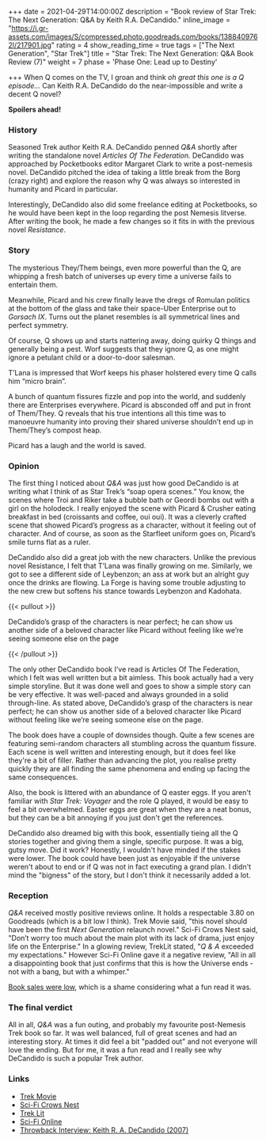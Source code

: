 +++
date = 2021-04-29T14:00:00Z
description = "Book review of Star Trek: The Next Generation: Q&A by Keith R.A. DeCandido."
inline_image = "https://i.gr-assets.com/images/S/compressed.photo.goodreads.com/books/1388409762l/217901.jpg"
rating = 4
show_reading_time = true
tags = ["The Next Generation", "Star Trek"]
title = "Star Trek: The Next Generation: Q&A Book Review (7)"
weight = 7
phase = 'Phase One: Lead up to Destiny'

+++
When Q comes on the TV, I groan and think _oh great this one is a Q episode..._ Can Keith R.A. DeCandido do the near-impossible and write a decent Q novel?

**Spoilers ahead!**

<!--more-->

### History

Seasoned Trek author Keith R.A. DeCandido penned _Q&A_ shortly after writing the standalone novel _Articles Of The Federation._ DeCandido was approached by Pocketbooks editor Margaret Clark to write a post-nemesis novel. DeCandido pitched the idea of taking a little break from the Borg (crazy right) and explore the reason why Q was always so interested in humanity and Picard in particular.

Interestingly, DeCandido also did some freelance editing at Pocketbooks, so he would have been kept in the loop regarding the post Nemesis litverse.  
After writing the book, he made a few changes so it fits in with the previous novel _Resistance_.

### Story

The mysterious They/Them beings, even more powerful than the Q, are whipping a fresh batch of universes up every time a universe fails to entertain them.

Meanwhile, Picard and his crew finally leave the dregs of Romulan politics at the bottom of the glass and take their space-Uber Enterprise out to _Gorsach IX_. Turns out the planet resembles is all symmetrical lines and perfect symmetry.

Of course, Q shows up and starts nattering away, doing quirky Q things and generally being a pest. Worf suggests that they ignore Q, as one might ignore a petulant child or a door-to-door salesman.

T’Lana is impressed that Worf keeps his phaser holstered every time Q calls him “micro brain”.

A bunch of quantum fissures fizzle and pop into the world, and suddenly there are Enterprises everywhere. Picard is absconded off and put in front of Them/They. Q reveals that his true intentions all this time was to manoeuvre humanity into proving their shared universe shouldn’t end up in Them/They’s compost heap.

Picard has a laugh and the world is saved.

### Opinion

The first thing I noticed about _Q&A_ was just how good DeCandido is at writing what I think of as Star Trek’s “soap opera scenes.” You know, the scenes where Troi and Riker take a bubble bath or Geordi bombs out with a girl on the holodeck. I really enjoyed the scene with Picard & Crusher eating breakfast in bed (croissants and coffee, oui oui). It was a cleverly crafted scene that showed Picard’s progress as a character, without it feeling out of character. And of course, as soon as the Starfleet uniform goes on, Picard’s smile turns flat as a ruler.

DeCandido also did a great job with the new characters. Unlike the previous novel Resistance, I felt that T’Lana was finally growing on me. Similarly, we got to see a different side of Leybenzon; an ass at work but an alright guy once the drinks are flowing. La Forge is having some trouble adjusting to the new crew but softens his stance towards Leybenzon and Kadohata.

{{< pullout >}}

DeCandido’s grasp of the characters is near perfect; he can show us another side of a beloved character like Picard without feeling like we’re seeing someone else on the page

{{< /pullout >}}

The only other DeCandido book I’ve read is Articles Of The Federation, which I felt was well written but a bit aimless. This book actually had a very simple storyline. But it was done well and goes to show a simple story can be very effective. It was well-paced and always grounded in a solid through-line. As stated above, DeCandido’s grasp of the characters is near perfect; he can show us another side of a beloved character like Picard without feeling like we’re seeing someone else on the page.

The book does have a couple of downsides though. Quite a few scenes are featuring semi-random characters all stumbling across the quantum fissure. Each scene is well written and interesting enough, but it does feel like they're a bit of filler. Rather than advancing the plot, you realise pretty quickly they are all finding the same phenomena and ending up facing the same consequences.

Also, the book is littered with an abundance of Q easter eggs. If you aren't familiar with _Star Trek: Voyager_ and the role Q played, it would be easy to feel a bit overwhelmed. Easter eggs are great when they are a neat bonus, but they can be a bit annoying if you just don't get the references.

DeCandido also dreamed big with this book, essentially tieing all the Q stories together and giving them a single, specific purpose. It was a big, gutsy move. Did it work? Honestly, I wouldn't have minded if the stakes were lower. The book could have been just as enjoyable if the universe weren't about to end or if Q was not in fact executing a grand plan. I didn't mind the "bigness" of the story, but I don't think it necessarily added a lot.

### Reception

_Q&A_ received mostly positive reviews online. It holds a respectable 3.80 on Goodreads (which is a bit low I think). Trek Movie said, "this novel should have been the first _Next Generation_ relaunch novel." Sci-Fi Crows Nest said, "Don’t worry too much about the main plot with its lack of drama, just enjoy life on the Enterprise." In a glowing review, TrekLit stated, "_Q & A_ exceeded my expectations." However Sci-Fi Online gave it a negative review, "All in all a disappointing book that just confirms that this is how the Universe ends - not with a bang, but with a whimper."

[Book sales were low](https://startrekbook.club/about/sales-data/), which is a shame considering what a fun read it was.

### The final verdict

All in all, _Q&A_ was a fun outing, and probably my favourite post-Nemesis Trek book so far. It was well balanced, full of great scenes and had an interesting story. At times it did feel a bit "padded out" and not everyone will love the ending. But for me, it was a fun read and I really see why DeCandido is such a popular Trek author.

### Links

* [Trek Movie](https://trekmovie.com/2007/10/27/book-review-tng-qa/)
* [Sci-Fi Crows Nest](https://www.sfcrowsnest.info/star-trek-the-next-generation-q-a-by-keith-ra-decandido-book-review/)
* [Trek Lit](http://www.treklit.com/2019/08/q-a.html)
* [Sci-Fi Online](http://www.sci-fi-online.com/2007_Reviews/book/07-11-05_trek-qa.htm)
* [Throwback Interview: Keith R. A. DeCandido (2007)](https://jaowriter.net/2014/10/16/throwback-interview-keith-r-a-decandido-2007/)
